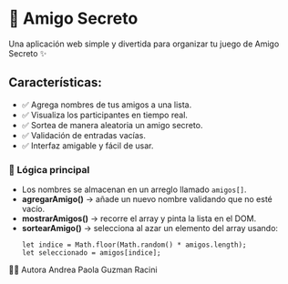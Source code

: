 <h1> 🎁 Amigo Secreto </h1>

Una aplicación web simple y divertida para organizar tu juego de Amigo Secreto ✨

<h2>Características:</h2>
<ul>
<li>✅ Agrega nombres de tus amigos a una lista.</li>
<li>✅ Visualiza los participantes en tiempo real.</li>
<li>✅ Sortea de manera aleatoria un amigo secreto.</li>
<li>✅ Validación de entradas vacías.</li>
<li>✅ Interfaz amigable y fácil de usar.</li>
</ul>
 

  <h3>🧠 Lógica principal</h3>
  <ul>
    <li>Los nombres se almacenan en un arreglo llamado <code>amigos[]</code>.</li>
    <li><strong>agregarAmigo()</strong> → añade un nuevo nombre validando que no esté vacío.</li>
    <li><strong>mostrarAmigos()</strong> → recorre el array y pinta la lista en el DOM.</li>
    <li><strong>sortearAmigo()</strong> → selecciona al azar un elemento del array usando:
      <pre><code>let indice = Math.floor(Math.random() * amigos.length);
let seleccionado = amigos[indice];</code></pre>
    </li>
  </ul>

👩‍💻 Autora
Andrea Paola Guzman Racini
